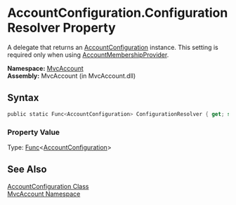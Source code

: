 AccountConfiguration.ConfigurationResolver Property
===================================================
A delegate that returns an [AccountConfiguration][1] instance. This setting is required only when using [AccountMembershipProvider][2].

**Namespace:** [MvcAccount][3]  
**Assembly:** MvcAccount (in MvcAccount.dll)

Syntax
------

```csharp
public static Func<AccountConfiguration> ConfigurationResolver { get; set; }
```

### Property Value
Type: [Func][4]&lt;[AccountConfiguration][1]>

See Also
--------
[AccountConfiguration Class][1]  
[MvcAccount Namespace][3]  

[1]: README.md
[2]: ../../MvcAccount.Web.Security/AccountMembershipProvider/README.md
[3]: ../README.md
[4]: http://msdn2.microsoft.com/en-us/library/bb534960